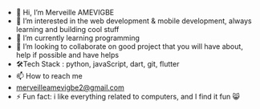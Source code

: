 - 👋 Hi, I’m Merveille AMEVIGBE
- 👀 I’m interested in the web development & mobile development, always learning and building cool stuff
- 🌱 I’m currently learning programming
- 💞️ I’m looking to collaborate on good project that you will have about, help if possible and have helps
- 🛠️Tech Stack : python, javaScript, dart, git, flutter
- 📫 How to reach me
- merveilleamevigbe2@gmail.com
- ⚡ Fun fact: i like everything related to computers, and I find it fun 😸

<!---
Merveille228/Merveille228 is a ✨ special ✨ repository because its `README.md` (this file) appears on your GitHub profile.
You can click the Preview link to take a look at your changes.
--->
